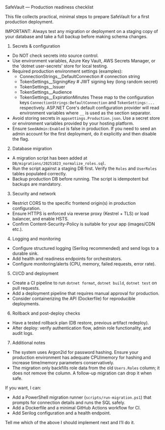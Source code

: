 SafeVault — Production readiness checklist

This file collects practical, minimal steps to prepare SafeVault for a first production deployment.

IMPORTANT: Always test any migration or deployment on a staging copy of your database and take a full backup before making schema changes.

1) Secrets & configuration
- Do NOT check secrets into source control.
- Use environment variables, Azure Key Vault, AWS Secrets Manager, or the 'dotnet user-secrets' store for local testing.
- Required production environment settings (examples):
  - ConnectionStrings__DefaultConnection   # connection string
  - TokenSettings__SigningKey              # JWT signing key (long random secret)
  - TokenSettings__Issuer
  - TokenSettings__Audience
  - TokenSettings__ExpirationMinutes
  These map to the configuration keys `ConnectionStrings:DefaultConnection` and `TokenSettings:...` respectively. ASP.NET Core's default configuration provider will read environment variables where `__` is used as the section separator.
- Avoid storing secrets in `appsettings.Production.json`. Use a secret store or environment variables provided by your hosting platform.
- Ensure `SeedAdmin:Enabled` is false in production. If you need to seed an admin account for the first deployment, do it explicitly and then disable the flag.

2) Database migration
- A migration script has been added at `DB/migrations/20251023_normalize_roles.sql`.
- Run the script against a staging DB first. Verify the `Roles` and `UserRoles` tables populated correctly.
- Backup production DB before running. The script is idempotent but backups are mandatory.

3) Security and network
- Restrict CORS to the specific frontend origin(s) in production configuration.
- Ensure HTTPS is enforced via reverse proxy (Kestrel + TLS) or load balancer, and enable HSTS.
- Confirm Content-Security-Policy is suitable for your app (images/CDN etc.).

4) Logging and monitoring
- Configure structured logging (Serilog recommended) and send logs to a durable sink.
- Add health and readiness endpoints for orchestrators.
- Configure monitoring/alerts (CPU, memory, failed requests, error rate).

5) CI/CD and deployment
- Create a CI pipeline to run `dotnet format`, `dotnet build`, `dotnet test` on pull requests.
- Add a deployment pipeline that requires manual approval for production.
- Consider containerizing the API (Dockerfile) for reproducible deployments.

6) Rollback and post-deploy checks
- Have a tested rollback plan (DB restore, previous artifact redeploy).
- After deploy: verify authentication flow, admin role functionality, and audit logs.

7) Additional notes
- The system uses Argon2id for password hashing. Ensure your production environment has adequate CPU/memory for hashing and increase time/memory parameters conservatively.
- The migration only backfills role data from the old `Users.Roles` column; it does not remove the column. A follow-up migration can drop it when safe.

If you want, I can:
- Add a PowerShell migration runner (`scripts/run-migration.ps1`) that prompts for connection details and runs the SQL safely.
- Add a Dockerfile and a minimal GitHub Actions workflow for CI.
- Add Serilog configuration and a health endpoint.

Tell me which of the above I should implement next and I’ll do it.
